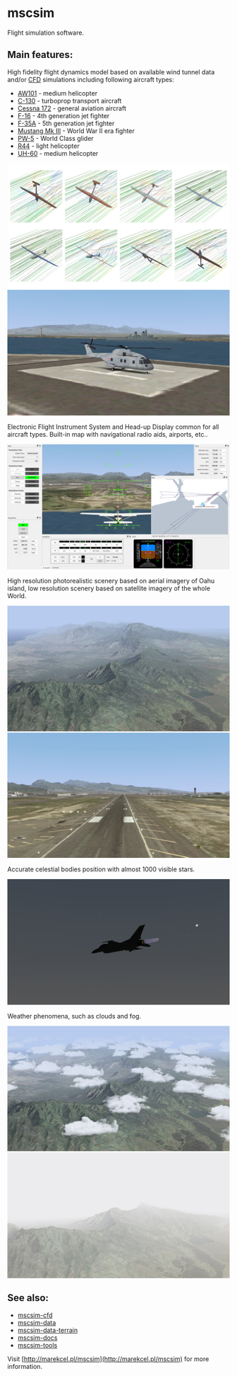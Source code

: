# mscsim
Flight simulation software.

## Main features:

High fidelity flight dynamics model based on available wind tunnel data and/or [CFD](https://en.wikipedia.org/wiki/Computational_fluid_dynamics) simulations including following aircraft types:

* [AW101](https://en.wikipedia.org/wiki/AgustaWestland_AW101) - medium helicopter
* [C-130](https://en.wikipedia.org/wiki/Lockheed_C-130_Hercules) - turboprop transport aircraft
* [Cessna 172](https://en.wikipedia.org/wiki/Cessna_172) - general aviation aircraft
* [F-16](https://en.wikipedia.org/wiki/General_Dynamics_F-16_Fighting_Falcon) - 4th generation jet fighter
* [F-35A](https://en.wikipedia.org/wiki/Lockheed_Martin_F-35_Lightning_II) - 5th generation jet fighter
* [Mustang Mk III](https://en.wikipedia.org/wiki/North_American_P-51_Mustang) - World War II era fighter
* [PW-5](https://en.wikipedia.org/wiki/PW-5) - World Class glider
* [R44](https://en.wikipedia.org/wiki/Robinson_R44) - light helicopter
* [UH-60](https://en.wikipedia.org/wiki/Sikorsky_UH-60_Black_Hawk) - medium helicopter

![AW101](screenshot_cfd.jpg)
![AW101](screenshot_aw101.jpg)

Electronic Flight Instrument System and Head-up Display common for all aircraft types. Built-in map with navigational radio aids, airports, etc..

![MScSim - GUI](screenshot_gui.jpg)

High resolution photorealistic scenery based on aerial imagery of Oahu island, low resolution scenery based on satellite imagery of the whole World.

![Scenery - Oahu](screenshot_oahu.jpg)
![Scenery - PHNL](screenshot_phnl.jpg)

Accurate celestial bodies position with almost 1000 visible stars.

![Stars](screenshot_stars.jpg)

Weather phenomena, such as clouds and fog.

![Clouds](screenshot_clouds.jpg)
![Fog](screenshot_fog.jpg)

## See also:
* [mscsim-cfd](https://github.com/marek-cel/mscsim-cfd)
* [mscsim-data](https://github.com/marek-cel/mscsim-data)
* [mscsim-data-terrain](https://github.com/marek-cel/mscsim-data-terrain)
* [mscsim-docs](https://github.com/marek-cel/mscsim-docs)
* [mscsim-tools](https://github.com/marek-cel/mscsim-tools)

Visit [http://marekcel.pl/mscsim](http://marekcel.pl/mscsim) for more information.
